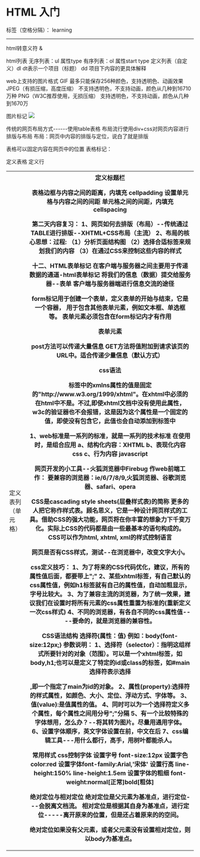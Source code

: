 # HTML 入门

标签（空格分隔）： learning

---

html转意义符 &

html列表
无序列表：ul 属性type
有序列表：ol 属性start type
定义列表（自定义）dl dt表示一个项目（标题） dd 项目下内容的更具体解释

web上支持的图片格式
GIF 最多只能保存256种颜色，支持透明色、动画效果
JPEG（有损压缩，高度压缩） 不支持透明色，不支持动画，颜色从几种到16710万种
PNG（W3C推荐使用，无损压缩） 支持透明色，不支持动画，颜色从几种到1670万

图片标记
<img src="图片的路径"/>

传统的网页布局方式------使用table表格
布局流行使用div+css对网页内容进行排版与布局
布局：网页中内容的排版与定位，说白了就是排版

表格可以固定内容在网页中的位置
表格标记：
<table>定义表格
<tr>定义行
<td>定义表列（单元格）
<th>定义标题栏


表格边框与内容之间的距离，内填充 cellpadding 设置单元格与内容之间的间距
单元格之间的间距，内填充 cellspacing

第二天内容复习：
1、网页如何去排版（布局）--传统通过TABLE进行排版--XHTML+CSS布局（主流）
2、布局的核心思想：过程:
（1）分析页面结构图
（2）选择合适标签来规划我们的内容
（3）在通过CSS来控制这些内容的样式


十二、HTML表单标记
在客户端与服务器之间主要用于传递数据的通道-html表单标记
将我们的信息（数据）提交给服务器--表单
客户端与服务器端进行信息交流的途径

form标记用于创建一个表单，定义表单的开始与结束，它是一个容器，
用于包含其他表单元素，例如文本框、单选框等。
表单元素必须包含在form标记内才有作用

<form action=url(传送目标，处理表单信息的服务器端应用程序)
method=处理表单数据的方法（POST/GET）如果不写method则
默认提交方式为get，name=表单名称>  
    表单元素
</form>

post方法可以传递大量信息
GET方法将值附加到请求该页的URL中。适合传递少量信息（默认方式）

css语法

<html >标签中的xmlns属性的值是固定的"http://www.w3.org/1999/xhtml"。在xhtml中必须的在html中不是。不过,即使xhtml文档中没有使用此属性，w3c的验证器也不会报错，这是因为这个属性是一个固定的值，即使没有包含它，此值也会自动添加到<html>标签中

1、web标准是一系列的标准，就是一系列的技术标准
   在使用时，是组合应用
   a、结构化内容：XHTML
   b、表现化内容 css
   c、行为内容 javascript


网页开发的小工具--火狐浏览器中Firebug
作web前端工作：
要兼容的浏览器：ie/6/7/8/9,火狐浏览器、谷歌浏览器、safari、opera

CSS是cascading style sheets(层叠样式表)的简称
更多的人把它称作样式表。顾名思义，它是一种设计网页样式的工具。借助CSS的强大功能，网页将在你丰富的想象力下千变万化。实际上CSS的代码都是由一些最基本的语句构成的。
CSS可以作为html, xhtml, xml的样式控制语言

网页是否有CSS样式，测试--在浏览器中，改变文字大小。

css定义技巧：
1、为了将来的CSS代码优化，建议，所有的属性值后面，都要带上";"
2、某些xhtml标签，有自己默认的css属性值，例如h1标签就有自己的属性值，自动加粗显示，字号比较大。
3、为了兼容主流的浏览器，为了统一效果，建议我们在设置时将所有元素的css属性重置为标准的(重新定义一次css样式)
4、不同的浏览器，有各自不同的css属性值----要命的，就是浏览器的兼容性。


CSS语法结构
选择符{属性：值} 例如：body{font-size:12px;}
参数说明：
1、选择符（selector）：指明这组样式所要针对的对象（范围）。可以是一个xhtml标签，如body,h1;也可以是定义了特定的id或class的标签，如#main选择符表示选择<div id="main">,即一个指定了main为id的对象。
2、属性(property):选择符的样式属性，如颜色、大小、定位、浮动方式、字体等。
3、值(value):是值属性的值。
4、同时可以为一个选择符定义多个属性，每个属性之间用分号";"分隔
5、有一个比较特殊的字体想用，怎么办？--将其转为图片。尽量用通用字体。
6、设置字体顺序，英文字体设置在前，中文在后
7、css编辑工具---用什么都行，高手，用树叶都能杀人。

常用样式
css控制字体 设置字号 font-size:12px  设置字色color:red 设置字体font-family:Arial,'宋体' 设置行高 line-height:150% line-height:1.5em 设置字体的粗细 font-weight:normal[正常]bold[粗体]



绝对定位与相对定位
绝对定位是父元素为基准点，进行定位---会脱离文档流。
相对定位是根据其自身为基准点，进行定位-----离开原来的位置，但是还占着原来的的空间。

绝对定位如果没有父元素，或者父元素没有设置相对定位，则以body为基准点。






